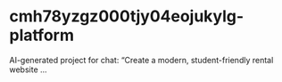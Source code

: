 # cmh78yzgz000tjy04eojukylg-platform
AI-generated project for chat: “Create a modern, student-friendly rental website ...
